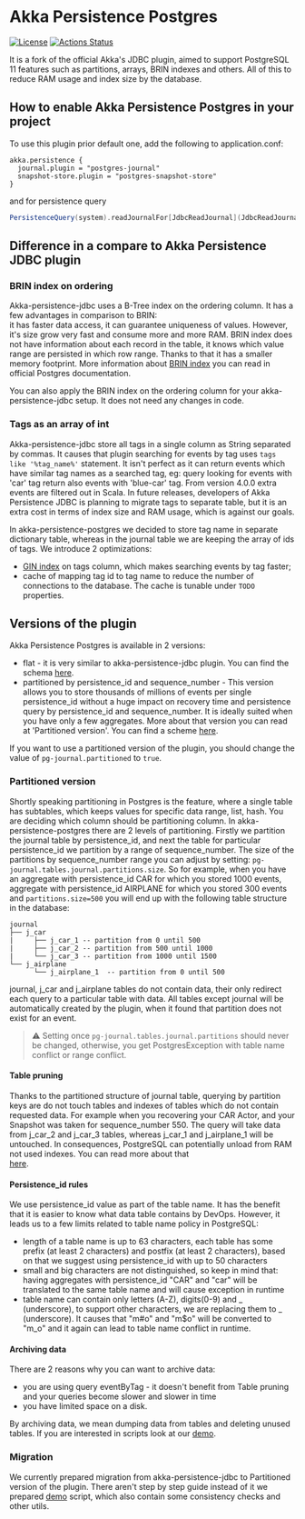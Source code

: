 # Akka Persistence Postgres

[![License](https://img.shields.io/:license-Apache%202-red.svg)](https://www.apache.org/licenses/LICENSE-2.0.txt)
[![Actions Status](https://github.com/SwissBorg/akka-persistence-postgres/workflows/Scala%20CI/badge.svg)](https://github.com/SwissBorg/akka-persistence-postgres/actions)

It is a fork of the official Akka's JDBC plugin, aimed to support PostgreSQL 11 features such as partitions, arrays, BRIN indexes and others.
All of this to reduce RAM usage and index size by the database.  

## How to enable Akka Persistence Postgres in your project

To use this plugin prior default one, add the following to application.conf:
```hocon
akka.persistence {
  journal.plugin = "postgres-journal"
  snapshot-store.plugin = "postgres-snapshot-store"
}
```
and for persistence query
```scala
PersistenceQuery(system).readJournalFor[JdbcReadJournal](JdbcReadJournal.Identifier)
```

## Difference in a compare to Akka Persistence JDBC plugin

### BRIN index on ordering
Akka-persistence-jdbc uses a B-Tree index on the ordering column. It has a few advantages in comparison to BRIN:  
it has faster data access, it can guarantee uniqueness of values. However, it's size grow very fast and consume more and more RAM.
BRIN index does not have information about each record in the table, it knows which value range are persisted in which row range.
Thanks to that it has a smaller memory footprint. 
More information about [BRIN index](https://www.postgresql.org/docs/11/brin-intro.html) you can read in official Postgres documentation.   

You can also apply the BRIN index on the ordering column for your akka-persistence-jdbc setup. It does not need any changes in code.

### Tags as an array of int
Akka-persistence-jdbc store all tags in a single column as String separated by commas. It causes that plugin searching for events by tag uses `tags like '%tag_name%'` statement. 
It isn't perfect as it can return events which have similar tag names as a searched tag, eg: 
query looking for events with 'car' tag return also events with 'blue-car' tag. From version 4.0.0 extra events are filtered out in Scala. 
In future releases, developers of Akka Persistence JDBC is planning to migrate tags to separate table, 
but it is an extra cost in terms of index size and RAM usage, which is against our goals.

In akka-persistence-postgres we decided to store tag name in separate dictionary table, 
whereas in the journal table we are keeping the array of ids of tags. We introduce 2 optimizations:
* [GIN index](https://www.postgresql.org/docs/11/gin.html) on tags column, which makes searching events by tag faster;
* cache of mapping tag id to tag name to reduce the number of connections to the database.
The cache is tunable under `TODO` properties.

## Versions of the plugin

Akka Persistence Postgres is available in 2 versions:
* flat - it is very similar to akka-persistence-jdbc plugin. You can find the schema [here](core/src/test/resources/schema/postgres/plain-schema.sql).
* partitioned by persistence_id and sequence_number - This version allows you to store thousands of millions of events 
per single persistence_id without a huge impact on recovery time and persistence query by persistence_id and sequence_number.
It is ideally suited when you have only a few aggregates. More about that version you can read at 'Partitioned version'.
You can find a scheme [here](core/src/test/resources/schema/postgres/partitioned-schema.sql).   

If you want to use a partitioned version of the plugin, you should change the value of `pg-journal.partitioned` to `true`.

### Partitioned version
Shortly speaking partitioning in Postgres is the feature, where a single table has subtables, which keeps values for specific data range, list, hash.
You are deciding which column should be partitioning column. In akka-persistence-postgres there are 2 levels of partitioning. 
Firstly we partition the journal table by persistence_id, and next the table for particular persistence_id we partition by a range of sequence_number. 
The size of the partitions by sequence_number range you can adjust by setting: `pg-journal.tables.journal.partitions.size`. 
So for example, when you have an aggregate with persistence_id CAR for which you stored 1000 events, 
aggregate with persistence_id AIRPLANE for which you stored 300 events and `partitions.size=500` 
you will end up with the following table structure in the database:
```
journal
├── j_car 
|     ├── j_car_1 -- partition from 0 until 500
|     ├── j_car_2 -- partition from 500 until 1000
|     └── j_car_3 -- partition from 1000 until 1500
└── j_airplane
      └── j_airplane_1  -- partition from 0 until 500
```
journal, j_car and j_airplane tables do not contain data, their only redirect each query to a particular table with data. 
All tables except journal will be automatically created by the plugin, when it found that partition does not exist for an event.

> :warning: Setting once  `pg-journal.tables.journal.partitions` should never be changed, otherwise, you get PostgresException with table name conflict or range conflict.

#### Table pruning
Thanks to the partitioned structure of journal table, querying by partition keys are do not touch tables and indexes of tables 
which do not contain requested data. For example when you recovering your CAR Actor, and your Snapshot was taken for sequence_number 550. 
The query will take data from j_car_2 and j_car_3 tables, whereas j_car_1 and j_airplane_1 will be untouched. 
In consequences, PostgreSQL can potentially unload from RAM not used indexes. You can read more about that  
[here](https://www.2ndquadrant.com/en/blog/partition-elimination-postgresql-11/).

#### Persistence_id rules
We use persistence_id value as part of the table name. It has the benefit that it is easier to know what data table 
contains by DevOps. However, it leads us to a few limits related to table name policy in PostgreSQL:
* length of a table name is up to 63 characters, each table has some prefix (at least 2 characters) and postfix (at least 2 characters), 
based on that we suggest using persistence_id with up to 50 characters
* small and big characters are not distinguished, so keep in mind that: 
having aggregates with persistence_id "CAR" and "car" will be translated to the same table name and will cause exception in runtime 
* table name can contain only letters (A-Z), digits(0-9) and _ (underscore), 
to support other characters, we are replacing them to _ (underscore). 
It causes that "m#o" and "m$o" will be converted to "m_o" and it again can lead to table name conflict in runtime.

#### Archiving data
There are 2 reasons why you can want to archive data:
* you are using query eventByTag - it doesn't benefit from Table pruning and your queries become slower and slower in time 
* you have limited space on a disk.

By archiving data, we mean dumping data from tables and deleting unused tables. If you are interested in scripts look at 
our [demo](scripts/partitioned/archivisation/demo.sh).  

### Migration
We currently prepared migration from akka-persistence-jdbc to Partitioned version of the plugin. 
There aren't step by step guide instead of it we prepared [demo](scripts/partitioned/migration/demo.sh) script, 
which also contain some consistency checks and other utils.
 
